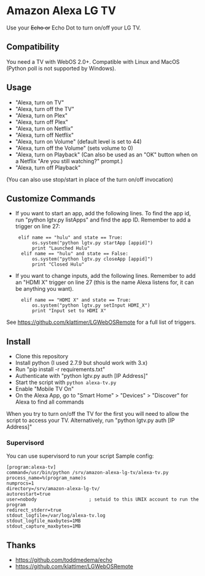 # Amazon Alexa LG TV

Use your ~~Echo or~~ Echo Dot to turn on/off your LG TV.

## Compatibility    

You need a TV with WebOS 2.0+. Compatible with Linux and MacOS (Python poll is not supported by Windows).

## Usage

- "Alexa, turn on TV"
- "Alexa, turn off the TV"
- "Alexa, turn on Plex"
- "Alexa, turn off Plex"
- "Alexa, turn on Netflix"
- "Alexa, turn off Netflix"
- "Alexa, turn on Volume" (default level is set to 44)
- "Alexa, turn off the Volume" (sets volume to 0)
- "Alexa, turn on Playback" (Can also be used as an "OK" button when on a Netflix "Are you still watching?" prompt.)
- "Alexa, turn off Playback"

(You can also use stop/start in place of the turn on/off invocation)

## Customize Commands
- If you want to start an app, add the following lines. To find the app id, run "python lgtv.py listApps" and find the app ID. Remember to add a trigger on line 27:

       elif name == "hulu" and state == True:
            os.system("python lgtv.py startApp [appid]")
            print "Launched Hulu"
        elif name == "hulu" and state == False:
            os.system("python lgtv.py closeApp [appid]")
            print "Closed Hulu"
            
- If you want to change inputs, add the following lines. Remember to add an "HDMI X" trigger on line 27 (this is the name Alexa listens for, it can be anything you want).

        elif name == "HDMI X" and state == True:
            os.system("python lgtv.py setInput HDMI_X")
            print "Input set to HDMI X"
            
See https://github.com/klattimer/LGWebOSRemote for a full list of triggers.

## Install

- Clone this repository
- Install python (I used 2.7.9 but should work with 3.x)
- Run "pip install -r requirements.txt"
- Authenticate with "python lgtv.py auth [IP Address]"
- Start the script with `python alexa-tv.py`
- Enable "Mobile TV On"
- On the Alexa App, go to "Smart Home" > "Devices" > "Discover" for Alexa to find all commands

When you try to turn on/off the TV for the first you will need to allow the script to access your TV. Alternatively, run "python lgtv.py auth [IP Address]"

### Supervisord

You can use supervisord to run your script
Sample config:

```
[program:alexa-tv]
command=/usr/bin/python /srv/amazon-alexa-lg-tv/alexa-tv.py
process_name=%(program_name)s
numprocs=1
directory=/srv/amazon-alexa-lg-tv/
autorestart=true
user=nobody                   ; setuid to this UNIX account to run the program
redirect_stderr=true
stdout_logfile=/var/log/alexa-tv.log
stdout_logfile_maxbytes=1MB
stdout_capture_maxbytes=1MB
```

## Thanks

- https://github.com/toddmedema/echo
- https://github.com/klattimer/LGWebOSRemote

